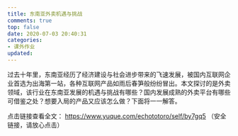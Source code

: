```yaml
---
title: 东南亚外卖机遇与挑战
comments: true
top: false
date: 2020-07-03 20:40:31
categories:
- 课外作业
updated:
---
```


过去十年里，东南亚经历了经济建设与社会进步带来的飞速发展，被国内互联网企业首选为出海第一站，各种互联网产品如雨后春笋般纷纷冒出。本文探讨的是外卖领域，该行业在东南亚发展的机遇与挑战有哪些？国内发展成熟的外卖平台有哪些可借鉴之处？想要入局的产品又应该怎么做？下面将一一解答。

<!-- more -->

点击链接查看全文：
<https://www.yuque.com/echototoro/self/by7gq5>
（安全链接，请放心点击）
